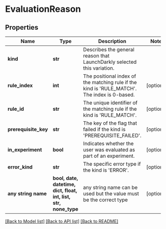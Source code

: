 # EvaluationReason


## Properties
Name | Type | Description | Notes
------------ | ------------- | ------------- | -------------
**kind** | **str** | Describes the general reason that LaunchDarkly selected this variation. | 
**rule_index** | **int** | The positional index of the matching rule if the kind is &#39;RULE_MATCH&#39;. The index is 0-based. | [optional] 
**rule_id** | **str** | The unique identifier of the matching rule if the kind is &#39;RULE_MATCH&#39;. | [optional] 
**prerequisite_key** | **str** | The key of the flag that failed if the kind is &#39;PREREQUISITE_FAILED&#39;. | [optional] 
**in_experiment** | **bool** | Indicates whether the user was evaluated as part of an experiment. | [optional] 
**error_kind** | **str** | The specific error type if the kind is &#39;ERROR&#39;. | [optional] 
**any string name** | **bool, date, datetime, dict, float, int, list, str, none_type** | any string name can be used but the value must be the correct type | [optional]

[[Back to Model list]](../README.md#documentation-for-models) [[Back to API list]](../README.md#documentation-for-api-endpoints) [[Back to README]](../README.md)


